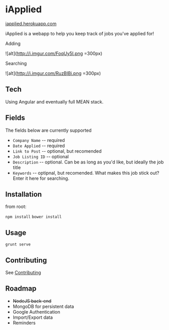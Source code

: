 iApplied
=======
[iapplied.herokuapp.com](iapplied.herokuapp.com)

iApplied is a webapp to help you keep track of jobs you've applied for!

Adding

![alt](http://i.imgur.com/FoqUy5I.png =300px)


Searching

![alt](http://i.imgur.com/RuzBIBi.png =300px)



Tech
-----
Using Angular and eventually full MEAN stack.


Fields
-------

The fields below are currently supported

* `Company Name` -- required
* `Date Applied` -- required
* `Link to Post` -- optional, but recomended
* `Job Listing ID` -- optional
* `Description` -- optional. Can be as long as you'd like, but ideally the job title
* `Keywords` -- optipnal, but recomended. What makes this job stick out? Enter it here for searching.

Installation
-----------
from root:

`npm install`
`bower install`

Usage
-----
`grunt serve`

Contributing
------------

See [Contributing](CONTRIBUTING.md)



Roadmap
---
* ~~NodeJS back-end~~
* MongoDB for persistent data
* Google Authentication
* Import/Export data
* Reminders